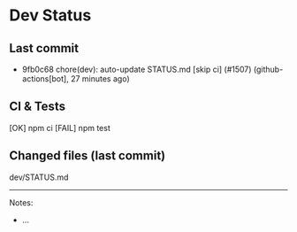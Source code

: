 # Dev Status

## Last commit
- 9fb0c68 chore(dev): auto-update STATUS.md [skip ci] (#1507) (github-actions[bot], 27 minutes ago)
## CI & Tests
[OK] npm ci
[FAIL] npm test

## Changed files (last commit)
dev/STATUS.md

---
Notes:
- ...
